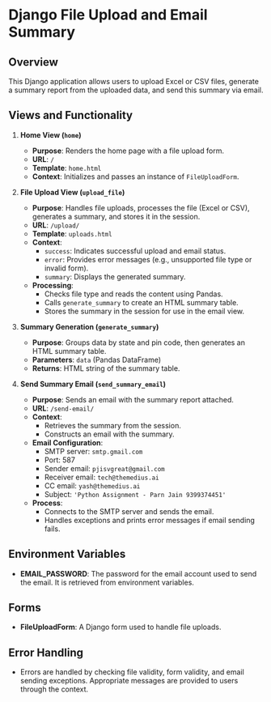 # Django File Upload and Email Summary

## Overview

This Django application allows users to upload Excel or CSV files, generate a summary report from the uploaded data, and send this summary via email.

## Views and Functionality

1. **Home View (`home`)**
   - **Purpose**: Renders the home page with a file upload form.
   - **URL**: `/`
   - **Template**: `home.html`
   - **Context**: Initializes and passes an instance of `FileUploadForm`.

2. **File Upload View (`upload_file`)**
   - **Purpose**: Handles file uploads, processes the file (Excel or CSV), generates a summary, and stores it in the session.
   - **URL**: `/upload/`
   - **Template**: `uploads.html`
   - **Context**:
     - `success`: Indicates successful upload and email status.
     - `error`: Provides error messages (e.g., unsupported file type or invalid form).
     - `summary`: Displays the generated summary.
   - **Processing**:
     - Checks file type and reads the content using Pandas.
     - Calls `generate_summary` to create an HTML summary table.
     - Stores the summary in the session for use in the email view.

3. **Summary Generation (`generate_summary`)**
   - **Purpose**: Groups data by state and pin code, then generates an HTML summary table.
   - **Parameters**: `data` (Pandas DataFrame)
   - **Returns**: HTML string of the summary table.

4. **Send Summary Email (`send_summary_email`)**
   - **Purpose**: Sends an email with the summary report attached.
   - **URL**: `/send-email/`
   - **Context**:
     - Retrieves the summary from the session.
     - Constructs an email with the summary.
   - **Email Configuration**:
     - SMTP server: `smtp.gmail.com`
     - Port: 587
     - Sender email: `pjisvgreat@gmail.com`
     - Receiver email: `tech@themedius.ai`
     - CC email: `yash@themedius.ai`
     - Subject: `'Python Assignment - Parn Jain 9399374451'`
   - **Process**:
     - Connects to the SMTP server and sends the email.
     - Handles exceptions and prints error messages if email sending fails.

## Environment Variables

- **EMAIL_PASSWORD**: The password for the email account used to send the email. It is retrieved from environment variables.

## Forms

- **FileUploadForm**: A Django form used to handle file uploads.

## Error Handling

- Errors are handled by checking file validity, form validity, and email sending exceptions. Appropriate messages are provided to users through the context.
